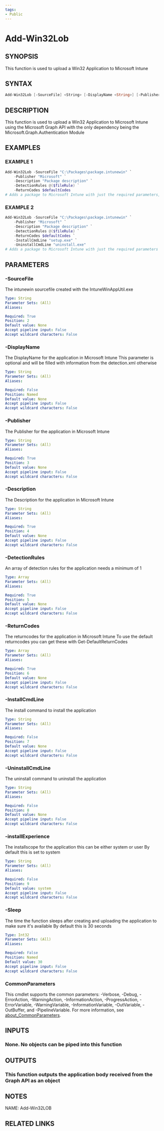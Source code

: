 ```yaml
---
tags:
- Public
---
```

# Add-Win32Lob

## SYNOPSIS
This function is used to upload a Win32 Application to Microsoft Intune

## SYNTAX
```powershell
Add-Win32Lob [-SourceFile] <String> [-DisplayName <String>] [-Publisher] <String> [-Description] <String> [-DetectionRules] <Array> [-ReturnCodes] <Array> [[-InstallCmdLine] <String>] [[-UninstallCmdLine] <String>] [[-installExperience] <String>] [-Sleep <Int32>] [<CommonParameters>]
```

## DESCRIPTION
This function is used to upload a Win32 Application to Microsoft Intune using the Microsoft Graph API with the only dependency being the Microsoft.Graph.Authentication Module

## EXAMPLES

### EXAMPLE 1
```powershell
Add-Win32Lob -SourceFile "C:\Packages\package.intunewin" `
    -Publisher "Microsoft" `
    -Description "Package description" `
    -DetectionRules @($fileRule) `
    -ReturnCodes $defaultCodes
# Adds a package to Microsoft Intune with just the required parameters, for anything that's not an MSI the installcmd and uninstallcmd
```

### EXAMPLE 2
```powershell
Add-Win32Lob -SourceFile "C:\Packages\package.intunewin" `
    -Publisher "Microsoft" `
    -Description "Package description" `
    -DetectionRules @($fileRule) `
    -ReturnCodes $defaultCodes `
    -InstallCmdLine "setup.exe" `
    -UninstallCmdLine "uninstall.exe"
# Adds a package to Microsoft Intune with just the required parameters for an exe installer
```

## PARAMETERS

### -SourceFile
The intunewin sourcefile created with the IntuneWinAppUtil.exe

```yaml
Type: String
Parameter Sets: (All)
Aliases: 

Required: True
Position: 2
Default value: None
Accept pipeline input: False
Accept wildcard characters: False
```

### -DisplayName
The DisplayName for the application in Microsoft Intune
This parameter is optional and will be filled with information from the detection.xml otherwise

```yaml
Type: String
Parameter Sets: (All)
Aliases: 

Required: False
Position: Named
Default value: None
Accept pipeline input: False
Accept wildcard characters: False
```

### -Publisher
The Publisher for the application in Microsoft Intune

```yaml
Type: String
Parameter Sets: (All)
Aliases: 

Required: True
Position: 3
Default value: None
Accept pipeline input: False
Accept wildcard characters: False
```

### -Description
The Description for the application in Microsoft Intune

```yaml
Type: String
Parameter Sets: (All)
Aliases: 

Required: True
Position: 4
Default value: None
Accept pipeline input: False
Accept wildcard characters: False
```

### -DetectionRules
An array of detection rules for the application needs a minimum of 1

```yaml
Type: Array
Parameter Sets: (All)
Aliases: 

Required: True
Position: 5
Default value: None
Accept pipeline input: False
Accept wildcard characters: False
```

### -ReturnCodes
The returncodes for the application in Microsoft Intune
To use the default returncodes you can get these with Get-DefaultReturnCodes

```yaml
Type: Array
Parameter Sets: (All)
Aliases: 

Required: True
Position: 6
Default value: None
Accept pipeline input: False
Accept wildcard characters: False
```

### -InstallCmdLine
The install command to install the application

```yaml
Type: String
Parameter Sets: (All)
Aliases: 

Required: False
Position: 7
Default value: None
Accept pipeline input: False
Accept wildcard characters: False
```

### -UninstallCmdLine
The uninstall command to uninstall the application

```yaml
Type: String
Parameter Sets: (All)
Aliases: 

Required: False
Position: 8
Default value: None
Accept pipeline input: False
Accept wildcard characters: False
```

### -installExperience
The installscope for the application this can be either system or user
By default this is set to system

```yaml
Type: String
Parameter Sets: (All)
Aliases: 

Required: False
Position: 9
Default value: system
Accept pipeline input: False
Accept wildcard characters: False
```

### -Sleep
The time the function sleeps after creating and uploading the application to make sure it's available
By default this is 30 seconds

```yaml
Type: Int32
Parameter Sets: (All)
Aliases: 

Required: False
Position: Named
Default value: 30
Accept pipeline input: False
Accept wildcard characters: False
```

### CommonParameters
This cmdlet supports the common parameters: -Verbose, -Debug, -ErrorAction, -WarningAction, -InformationAction, -ProgressAction, -ErrorVariable, -WarningVariable, -InformationVariable, -OutVariable, -OutBuffer, and -PipelineVariable. For more information, see [about_CommonParameters](http://go.microsoft.com/fwlink/?LinkID=113216).

## INPUTS
### None. No objects can be piped into this function

## OUTPUTS
### This function outputs the application body received from the Graph API as an object

## NOTES
NAME: Add-Win32LOB

## RELATED LINKS

